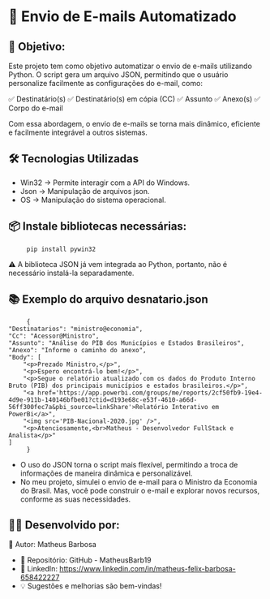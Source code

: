 # 📧 Envio de E-mails Automatizado

## 🎯 Objetivo:
Este projeto tem como objetivo automatizar o envio de e-mails utilizando Python. O script gera um arquivo JSON, permitindo que o usuário personalize facilmente as configurações do e-mail, como:

✅ Destinatário(s)
✅ Destinatário(s) em cópia (CC)
✅ Assunto
✅ Anexo(s)
✅ Corpo do e-mail

Com essa abordagem, o envio de e-mails se torna mais dinâmico, eficiente e facilmente integrável a outros sistemas.

## 🛠 Tecnologias Utilizadas

- Win32 -> Permite interagir com a API do Windows.
- Json -> Manipulação de arquivos json.
- OS -> Manipulação do sistema operacional.

## 📦 Instale bibliotecas necessárias:
         pip install pywin32
⚠️ A biblioteca JSON já vem integrada ao Python, portanto, não é necessário instalá-la separadamente.

## 📚 Exemplo do arquivo desnatario.json

         {
    "Destinatarios": "ministro@economia",
    "Cc": "Acessor@Ministro",
    "Assunto": "Análise do PIB dos Municípios e Estados Brasileiros",
    "Anexo": "Informe o caminho do anexo",
    "Body": [
        "<p>Prezado Ministro,</p>",
        "<p>Espero encontrá-lo bem!</p>",
        "<p>Segue o relatório atualizado com os dados do Produto Interno Bruto (PIB) dos principais municípios e estados brasileiros.</p>",
        "<a href='https://app.powerbi.com/groups/me/reports/2cf50fb9-19e4-4d9e-911b-140146bfbe01?ctid=d193e68c-e53f-4610-a66d-56ff300fec7a&pbi_source=linkShare'>Relatório Interativo em PowerBi</a>",
        "<img src='PIB-Nacional-2020.jpg' />",
        "<p>Atenciosamente,<br>Matheus - Desenvolvedor FullStack e Analista</p>"
    ]
         }
- O uso do JSON torna o script mais flexível, permitindo a troca de informações de maneira dinâmica e personalizável.
- No meu projeto, simulei o envio de e-mail para o Ministro da Economia do Brasil. Mas, você pode construir o e-mail e explorar novos recursos, conforme as suas necessidades.

## 👨‍💻 Desenvolvido por:

📌 Autor: Matheus Barbosa
- 🔗 Repositório: GitHub - MatheusBarb19
- 🔗 LinkedIn: https://www.linkedin.com/in/matheus-felix-barbosa-658422227
- 💡 Sugestões e melhorias são bem-vindas!
